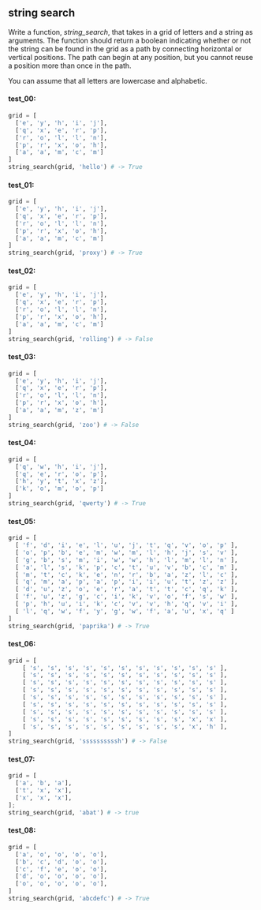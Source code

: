 ## string search

Write a function, *string_search*, that takes in a grid of letters and a string as arguments.
The function should return a boolean indicating whether or not the string can be found in the grid
as a path by connecting horizontal or vertical positions. The path can begin at any position, but you
cannot reuse a position more than once in the path.

You can assume that all letters are lowercase and alphabetic.

#### test_00:

```python
grid = [
  ['e', 'y', 'h', 'i', 'j'],
  ['q', 'x', 'e', 'r', 'p'],
  ['r', 'o', 'l', 'l', 'n'],
  ['p', 'r', 'x', 'o', 'h'],
  ['a', 'a', 'm', 'c', 'm']
]
string_search(grid, 'hello') # -> True
```

#### test_01:

```python
grid = [
  ['e', 'y', 'h', 'i', 'j'],
  ['q', 'x', 'e', 'r', 'p'],
  ['r', 'o', 'l', 'l', 'n'],
  ['p', 'r', 'x', 'o', 'h'],
  ['a', 'a', 'm', 'c', 'm']
]
string_search(grid, 'proxy') # -> True
```

#### test_02:

```python
grid = [
  ['e', 'y', 'h', 'i', 'j'],
  ['q', 'x', 'e', 'r', 'p'],
  ['r', 'o', 'l', 'l', 'n'],
  ['p', 'r', 'x', 'o', 'h'],
  ['a', 'a', 'm', 'c', 'm']
]
string_search(grid, 'rolling') # -> False
```

#### test_03:

```python
grid = [
  ['e', 'y', 'h', 'i', 'j'],
  ['q', 'x', 'e', 'r', 'p'],
  ['r', 'o', 'l', 'l', 'n'],
  ['p', 'r', 'x', 'o', 'h'],
  ['a', 'a', 'm', 'z', 'm']
]
string_search(grid, 'zoo') # -> False
```

#### test_04:

```python
grid = [
  ['q', 'w', 'h', 'i', 'j'],
  ['q', 'e', 'r', 'o', 'p'],
  ['h', 'y', 't', 'x', 'z'],
  ['k', 'o', 'm', 'o', 'p']
]
string_search(grid, 'qwerty') # -> True
```

#### test_05:

```python
grid = [ 
  [ 'f', 'd', 'i', 'e', 'l', 'u', 'j', 't', 'q', 'v', 'o', 'p' ], 
  [ 'o', 'p', 'b', 'e', 'm', 'w', 'm', 'l', 'h', 'j', 's', 'v' ], 
  [ 'g', 'b', 's', 'm', 'i', 'w', 'w', 'h', 'l', 'm', 'l', 'n' ], 
  [ 'a', 'l', 's', 'k', 'p', 'c', 't', 'u', 'v', 'b', 'c', 'm' ], 
  [ 'm', 't', 'c', 'k', 'e', 'n', 'r', 'b', 'a', 'z', 'l', 'c' ], 
  [ 'q', 'm', 'a', 'p', 'a', 'p', 'i', 'i', 'u', 't', 'z', 'z' ], 
  [ 'd', 'u', 'z', 'o', 'e', 'r', 'a', 't', 't', 'c', 'q', 'k' ], 
  [ 'f', 'u', 'z', 'g', 'c', 'i', 'k', 'v', 'o', 'f', 's', 'w' ], 
  [ 'p', 'h', 'u', 'i', 'k', 'c', 'v', 'v', 'h', 'q', 'v', 'i' ], 
  [ 'l', 'q', 'w', 'f', 'y', 'g', 'w', 'f', 'a', 'u', 'x', 'q' ] 
]
string_search(grid, 'paprika') # -> True
```

#### test_06:

```python
grid = [
    [ 's', 's', 's', 's', 's', 's', 's', 's', 's', 's', 's' ],
    [ 's', 's', 's', 's', 's', 's', 's', 's', 's', 's', 's' ],
    [ 's', 's', 's', 's', 's', 's', 's', 's', 's', 's', 's' ],
    [ 's', 's', 's', 's', 's', 's', 's', 's', 's', 's', 's' ],
    [ 's', 's', 's', 's', 's', 's', 's', 's', 's', 's', 's' ],
    [ 's', 's', 's', 's', 's', 's', 's', 's', 's', 's', 's' ],
    [ 's', 's', 's', 's', 's', 's', 's', 's', 's', 's', 's' ],
    [ 's', 's', 's', 's', 's', 's', 's', 's', 's', 'x', 'x' ],
    [ 's', 's', 's', 's', 's', 's', 's', 's', 's', 'x', 'h' ],
]
string_search(grid, 'ssssssssssh') # -> False
```

#### test_07:

```python
grid = [
  ['a', 'b', 'a'],
  ['t', 'x', 'x'],
  ['x', 'x', 'x'],
];
string_search(grid, 'abat') # -> true
```

#### test_08:

```python
grid = [
  ['a', 'o', 'o', 'o', 'o'],
  ['b', 'c', 'd', 'o', 'o'],
  ['c', 'f', 'e', 'o', 'o'],
  ['d', 'o', 'o', 'o', 'o'],
  ['o', 'o', 'o', 'o', 'o'],
]
string_search(grid, 'abcdefc') # -> True
```
